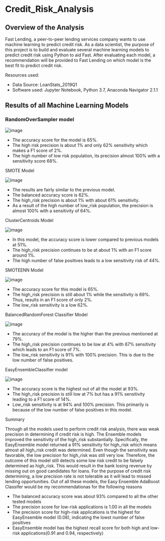 # Credit_Risk_Analysis

## Overview of the Analysis

Fast Lending, a peer-to-peer lending services company wants to use machine learning to predict credit risk. As a data scientist, the purpose of this project is to build and evaluate several machine learning models to predict credit risk using Python to aid Fast. After evaluating each model, a recommendation will be provided to Fast Lending on which model is the best fit to predict credit risk.

Resources used:
* Data Source: LoanStats_2019Q1
* Software used: Jupyter Notebook, Python 3.7, Anaconda Navigator 2.1.1


## Results of all Machine Learning Models

### RandomOverSampler model

![image](https://user-images.githubusercontent.com/96553992/167510525-ac6c2fc1-8a2f-429d-8bee-06475dd8bd82.png)

* The accuracy score for the model is 65%.
* The high risk precision is about 1% and only 62% sensitivity which makes a F1 score of 2%.
* The high number of low risk population, its precision almost 100% with a sensitivity score 68%.

SMOTE Model

![image](https://user-images.githubusercontent.com/96553992/167732926-deedc72e-7b2e-4e49-a8cd-d43629913f67.png)

* The results are fairly similar to the previous model.
* The balanced accuracy score is 62%.
* The high_risk precision is about 1% with about 61% sensitivity.
* As a result of the high number of low_risk population, the precision is almost 100% with a sensitivity of 64%.

ClusterCentroids Model

![image](https://user-images.githubusercontent.com/96553992/167737587-c0e43a49-dac2-4743-aa6c-7dc36c9dcb57.png)

* In this model, the accuracy score is lower compared to previous models at 51%.
* The high_risk precision continues to be at about 1% with an F1 score around 1%.
* The high number of false positives leads to a low sensitivity risk of 44%.


SMOTEENN Model

![image](https://user-images.githubusercontent.com/96553992/167738819-a8f0e95a-fb7a-4358-b107-1ca7f69657c4.png)

* The accuracy score for this model is 65%.
* The high_risk precision is still about 1% while the sensitivity is 69%. Thus, results in an F1 score of only 2%.
* The low_risk sensitivity is a low 62%.

BalancedRandomForest Classifier Model

![image](https://user-images.githubusercontent.com/96553992/167740200-b6bb3bc0-b742-4898-97c6-3b19a44a7f3e.png)

* The accuracy of the model is the higher than the previous mentioned at 79%.
* The high_risk precision continues to be low at 4%  with 67% sensitivity which leads to an F1 score of 7%.
* The low_risk sensitivity is 91% with 100% precision. This is due to the low number of false positives.

EasyEnsembleClassifier model

![image](https://user-images.githubusercontent.com/96553992/167740960-8692d0c0-7e48-4fe1-8cc4-0a61224797bd.png)

* The accuracy score is the highest out of all the model at 93%.
* The high_risk precision is still low at 7% but has a 91% sensitivity leading to a F1 score of 14%.
* Low_risk sensitivity is at 94% and 100% precision. This primarily is because of the low number of false positives in this model.


Summary

Through all the models used to perform credit risk analysis, there was weak precision in determining if credit risk is high. The Ensemble models improved the sensitivity of the high_risk substantially. Specifically, the EasyEnsemble model returned a 91% sensitivity for high_risk which means almost all high_risk credit was determined. Even though the sensitivity was favorable, the low precision for high_risk was still very low. Therefore, the outcome of this model still detects some low risk credit to be falsely determined as high_risk. This would result in the bank losing revenue by missing out on good candidates for loans. For the purpose of credit risk determining, a low precision rate is not tolerable as it will lead to missed lending opportunities. Out of all these models, the Easy Ensemble AdaBoost Classifer would be my recommendationas for the following reasons
  * The balanced accuracy score was about 93% compared to all the other tested models
  * The precision score for low-risk applications is 1.00 in all the models 
  * The precision score for high-risk applications is the highest for EasyEnsemble model (0.08), indicating the lowst number of false positives
  * EasyEnsemble model has the highest recall score for both high and low-risk applications(0.91 and 0.94, respectively)


